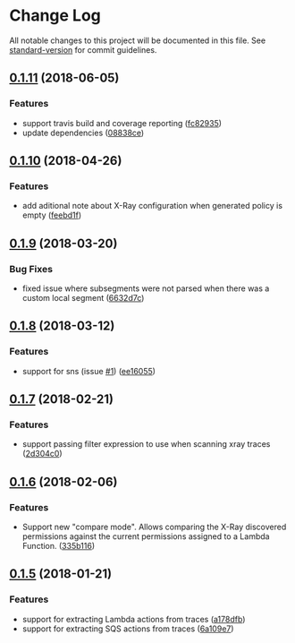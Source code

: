 # Change Log

All notable changes to this project will be documented in this file. See [standard-version](https://github.com/conventional-changelog/standard-version) for commit guidelines.

<a name="0.1.11"></a>
## [0.1.11](https://github.com/functionalone/aws-least-privilege/compare/v0.1.10...v0.1.11) (2018-06-05)


### Features

* support travis build and coverage reporting ([fc82935](https://github.com/functionalone/aws-least-privilege/commit/fc82935))
* update dependencies ([08838ce](https://github.com/functionalone/aws-least-privilege/commit/08838ce))



<a name="0.1.10"></a>
## [0.1.10](https://github.com/functionalone/aws-least-privilege/compare/v0.1.9...v0.1.10) (2018-04-26)


### Features

* add aditional note about X-Ray configuration when generated policy is empty ([feebd1f](https://github.com/functionalone/aws-least-privilege/commit/feebd1f))



<a name="0.1.9"></a>
## [0.1.9](https://github.com/functionalone/aws-least-privilege/compare/v0.1.8...v0.1.9) (2018-03-20)


### Bug Fixes

* fixed issue where subsegments were not parsed when there was a custom local segment ([6632d7c](https://github.com/functionalone/aws-least-privilege/commit/6632d7c))



<a name="0.1.8"></a>
## [0.1.8](https://github.com/functionalone/aws-least-privilege/compare/v0.1.7...v0.1.8) (2018-03-12)


### Features

* support for sns (issue [#1](https://github.com/functionalone/aws-least-privilege/issues/1)) ([ee16055](https://github.com/functionalone/aws-least-privilege/commit/ee16055))



<a name="0.1.7"></a>
## [0.1.7](https://github.com/functionalone/aws-least-privilege/compare/v0.1.6...v0.1.7) (2018-02-21)


### Features

* support passing filter expression to use when scanning xray traces ([2d304c0](https://github.com/functionalone/aws-least-privilege/commit/2d304c0))



<a name="0.1.6"></a>
## [0.1.6](https://github.com/functionalone/aws-least-privilege/compare/v0.1.5...v0.1.6) (2018-02-06)


### Features

* Support new "compare mode". Allows comparing the X-Ray discovered permissions against the current permissions assigned to a Lambda Function. ([335b116](https://github.com/functionalone/aws-least-privilege/commit/335b116))



<a name="0.1.5"></a>
## [0.1.5](https://github.com/functionalone/aws-least-privilege/compare/v0.1.4...v0.1.5) (2018-01-21)


### Features

* support for extracting Lambda actions from traces ([a178dfb](https://github.com/functionalone/aws-least-privilege/commit/a178dfb))
* support for extracting SQS actions from traces ([6a109e7](https://github.com/functionalone/aws-least-privilege/commit/6a109e7))
